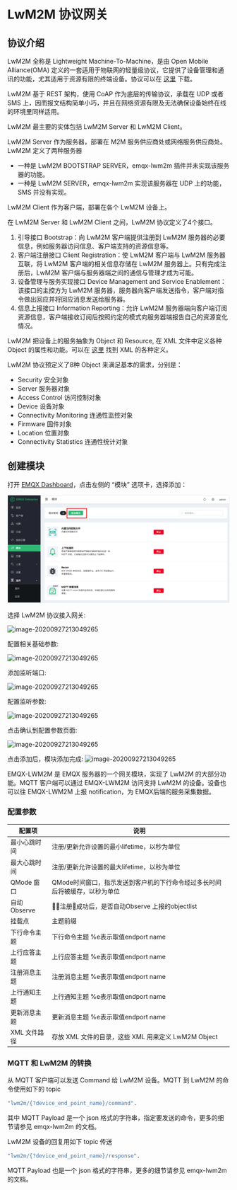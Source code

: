 # LwM2M 协议网关

## 协议介绍

LwM2M 全称是 Lightweight Machine-To-Machine，是由 Open Mobile Alliance(OMA)
定义的一套适用于物联网的轻量级协议，它提供了设备管理和通讯的功能，尤其适用于资源有限的终端设备。协议可以在
[这里](http://www.openmobilealliance.org/wp/) 下载。

LwM2M 基于 REST 架构，使用 CoAP 作为底层的传输协议，承载在 UDP 或者 SMS
上，因而报文结构简单小巧，并且在网络资源有限及无法确保设备始终在线的环境里同样适用。

LwM2M 最主要的实体包括 LwM2M Server 和 LwM2M Client。

LwM2M Server 作为服务器，部署在 M2M 服务供应商处或网络服务供应商处。LwM2M 定义了两种服务器

  - 一种是 LwM2M BOOTSTRAP SERVER，emqx-lwm2m 插件并未实现该服务器的功能。
  - 一种是 LwM2M SERVER，emqx-lwm2m 实现该服务器在 UDP 上的功能，SMS 并没有实现。

LwM2M Client 作为客户端，部署在各个 LwM2M 设备上。

在 LwM2M Server 和 LwM2M Client 之间，LwM2M 协议定义了4个接口。

1.  引导接口 Bootstrap：向 LwM2M 客户端提供注册到 LwM2M
    服务器的必要信息，例如服务器访问信息、客户端支持的资源信息等。
2.  客户端注册接口 Client Registration：使 LwM2M 客户端与 LwM2M 服务器互联，将 LwM2M
    客户端的相关信息存储在 LwM2M 服务器上。只有完成注册后，LwM2M
    客户端与服务器端之间的通信与管理才成为可能。
3.  设备管理与服务实现接口 Device Management and Service Enablement：该接口的主控方为 LwM2M
    服务器，服务器向客户端发送指令，客户端对指令做出回应并将回应消息发送给服务器。
4.  信息上报接口 Information Reporting：允许 LwM2M
    服务器端向客户端订阅资源信息，客户端接收订阅后按照约定的模式向服务器端报告自己的资源变化情况。

LwM2M 把设备上的服务抽象为 Object 和 Resource, 在 XML 文件中定义各种 Object 的属性和功能。可以在
[这里](http://www.openmobilealliance.org/wp/OMNA/LwM2M/LwM2MRegistry.html)
找到 XML 的各种定义。

LwM2M 协议预定义了8种 Object 来满足基本的需求，分别是：

  - Security 安全对象
  - Server 服务器对象
  - Access Control 访问控制对象
  - Device 设备对象
  - Connectivity Monitoring 连通性监控对象
  - Firmware 固件对象
  - Location 位置对象
  - Connectivity Statistics 连通性统计对象

## 创建模块

打开 [EMQX Dashboard](http://127.0.0.1:18083/#/modules)，点击左侧的 “模块” 选项卡，选择添加：

![image-20200927213049265](./assets/modules.png)

选择 LwM2M 协议接入网关:

![image-20200927213049265](./assets/proto_lwm2m1.png)

配置相关基础参数:

![image-20200927213049265](./assets/proto_lwm2m2.png)

添加监听端口:

![image-20200927213049265](./assets/proto_lwm2m3.png)

配置监听参数:

![image-20200927213049265](./assets/proto_lwm2m4.png)

点击确认到配置参数页面:

![image-20200927213049265](./assets/proto_lwm2m5.png)

点击添加后，模块添加完成:
![image-20200927213049265](./assets/proto_lwm2m6.png)

EMQX-LWM2M 是 EMQX 服务器的一个网关模块，实现了 LwM2M 的大部分功能。MQTT 客户端可以通过 EMQX-LWM2M
访问支持 LwM2M 的设备。设备也可以往 EMQX-LWM2M 上报 notification，为 EMQX后端的服务采集数据。

### 配置参数


|   配置项    |         说明                                      |
| -----------| ------------------------------------------------ |
| 最小心跳时间 | 注册/更新允许设置的最小lifetime，以秒为单位 |
| 最大心跳时间 | 注册/更新允许设置的最大lifetime，以秒为单位 |
| QMode 窗口  | QMode时间窗口，指示发送到客户机的下行命令经过多长时间后将被缓存，以秒为单位 |
| 自动 Observe | 注册成功后，是否自动Observe 上报的objectlist |
| 挂载点       | 主题前缀|
| 下行命令主题  | 下行命令主题 %e表示取值endport name|
| 上行应答主题  | 上行应答主题 %e表示取值endport name|
| 注册消息主题  | 注册消息主题 %e表示取值endport name|
| 上行通知主题  | 上行通知主题 %e表示取值endport name|
| 更新消息主题  | 更新消息主题 %e表示取值endport name|
| XML 文件路径 | 存放 XML 文件的目录，这些 XML 用来定义 LwM2M Object            |

### MQTT 和 LwM2M 的转换

从 MQTT 客户端可以发送 Command 给 LwM2M 设备。MQTT 到 LwM2M 的命令使用如下的 topic

```bash
"lwm2m/{?device_end_point_name}/command".
```

其中 MQTT Payload 是一个 json 格式的字符串，指定要发送的命令，更多的细节请参见 emqx-lwm2m 的文档。

LwM2M 设备的回复用如下 topic 传送

```bash
"lwm2m/{?device_end_point_name}/response".
```

MQTT Payload 也是一个 json 格式的字符串，更多的细节请参见 emqx-lwm2m 的文档。